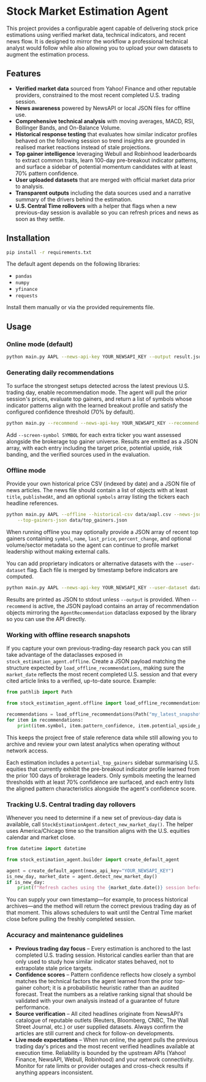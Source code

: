 # Stock Market Estimation Agent

This project provides a configurable agent capable of delivering stock price estimations using
verified market data, technical indicators, and recent news flow. It is designed to mirror the
workflow a professional technical analyst would follow while also allowing you to upload your own
datasets to augment the estimation process.

## Features

- **Verified market data** sourced from Yahoo! Finance and other reputable providers, constrained to the most recent
  completed U.S. trading session.
- **News awareness** powered by NewsAPI or local JSON files for offline use.
- **Comprehensive technical analysis** with moving averages, MACD, RSI, Bollinger Bands, and On-Balance Volume.
- **Historical response testing** that evaluates how similar indicator profiles behaved on the following session so trend
  insights are grounded in realised market reactions instead of stale projections.
- **Top gainer intelligence** leveraging Webull and Robinhood leaderboards to extract common traits, learn 100-day
  pre-breakout indicator patterns, and surface a sidebar of potential momentum candidates with at least 70% pattern
  confidence.
- **User uploaded datasets** that are merged with official market data prior to analysis.
- **Transparent outputs** including the data sources used and a narrative summary of the drivers
  behind the estimation.
- **U.S. Central Time rollovers** with a helper that flags when a new previous-day session is
  available so you can refresh prices and news as soon as they settle.

## Installation

```bash
pip install -r requirements.txt
```

The default agent depends on the following libraries:

- `pandas`
- `numpy`
- `yfinance`
- `requests`

Install them manually or via the provided requirements file.

## Usage

### Online mode (default)

```bash
python main.py AAPL --news-api-key YOUR_NEWSAPI_KEY --output result.json
```

### Generating daily recommendations

To surface the strongest setups detected across the latest previous U.S. trading
day, enable recommendation mode. The agent will pull the prior session's
prices, evaluate top gainers, and return a list of symbols whose indicator
patterns align with the learned breakout profile and satisfy the configured
confidence threshold (70% by default).

```bash
python main.py --recommend --news-api-key YOUR_NEWSAPI_KEY --recommend-count 10 --min-confidence 0.7
```

Add `--screen-symbol SYMBOL` for each extra ticker you want assessed alongside
the brokerage top gainer universe. Results are emitted as a JSON array, with
each entry including the target price, potential upside, risk banding, and the
verified sources used in the evaluation.

### Offline mode

Provide your own historical price CSV (indexed by date) and a JSON file of news articles. The news
file should contain a list of objects with at least `title`, `publishedAt`, and an optional
`symbols` array listing the tickers each headline references.

```bash
python main.py AAPL --offline --historical-csv data/aapl.csv --news-json data/aapl_news.json \
    --top-gainers-json data/top_gainers.json
```

When running offline you may optionally provide a JSON array of recent top gainers containing
`symbol`, `name`, `last_price`, `percent_change`, and optional volume/sector metadata so the agent can
continue to profile market leadership without making external calls.

You can add proprietary indicators or alternative datasets with the `--user-dataset` flag. Each
file is merged by timestamp before indicators are computed.

```bash
python main.py AAPL --news-api-key YOUR_NEWSAPI_KEY --user-dataset data/my_alpha.csv
```

Results are printed as JSON to stdout unless `--output` is provided. When
`--recommend` is active, the JSON payload contains an array of recommendation
objects mirroring the `AgentRecommendation` dataclass exposed by the library so
you can use the API directly.

### Working with offline research snapshots

If you capture your own previous-trading-day research pack you can still take advantage of the
dataclasses exposed in `stock_estimation_agent.offline`. Create a JSON payload matching the structure
expected by `load_offline_recommendations`, making sure the `market_date` reflects the most recent
completed U.S. session and that every cited article links to a verified, up-to-date source. Example:

```python
from pathlib import Path

from stock_estimation_agent.offline import load_offline_recommendations

recommendations = load_offline_recommendations(Path("my_latest_snapshot.json"))
for item in recommendations:
    print(item.symbol, item.pattern_confidence, item.potential_upside_pct)
```

This keeps the project free of stale reference data while still allowing you to archive and review
your own latest analytics when operating without network access.

Each estimation includes a `potential_top_gainers` sidebar summarising U.S. equities that currently exhibit the
pre-breakout indicator profile learned from the prior 100 days of brokerage leaders. Only symbols meeting the
learned thresholds with at least 70% confidence are surfaced, and each entry lists the aligned pattern characteristics
alongside the agent's confidence score.

### Tracking U.S. Central trading day rollovers

Whenever you need to determine if a new set of previous-day data is available, call
`StockEstimationAgent.detect_new_market_day()`. The helper uses America/Chicago time so the transition aligns with
the U.S. equities calendar and market close.

```python
from datetime import datetime

from stock_estimation_agent.builder import create_default_agent

agent = create_default_agent(news_api_key="YOUR_NEWSAPI_KEY")
is_new_day, market_date = agent.detect_new_market_day()
if is_new_day:
    print(f"Refresh caches using the {market_date.date()} session before running new estimations.")
```

You can supply your own timestamp—for example, to process historical archives—and the method will return the correct
previous trading day as of that moment. This allows schedulers to wait until the Central Time market close before
pulling the freshly completed session.

### Accuracy and maintenance guidelines

- **Previous trading day focus** – Every estimation is anchored to the last completed U.S. trading session. Historical
  candles earlier than that are only used to study how similar indicator states behaved, not to extrapolate stale price
  targets.
- **Confidence scores** – Pattern confidence reflects how closely a symbol matches the technical factors the agent learned
  from the prior top-gainer cohort; it is a probabilistic heuristic rather than an audited forecast. Treat the numbers as a
  relative ranking signal that should be validated with your own analysis instead of a guarantee of future performance.
- **Source verification** – All cited headlines originate from NewsAPI's catalogue of reputable outlets (Reuters,
  Bloomberg, CNBC, The Wall Street Journal, etc.) or user supplied datasets. Always confirm the articles are still current
  and check for follow-on developments.
- **Live mode expectations** – When run online, the agent pulls the previous trading day's prices and the most recent
  verified headlines available at execution time. Reliability is bounded by the upstream APIs (Yahoo! Finance, NewsAPI,
  Webull, Robinhood) and your network connectivity. Monitor for rate limits or provider outages and cross-check results if
  anything appears inconsistent.
